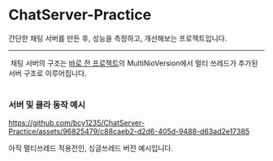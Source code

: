 # ChatServer-Practice

간단한 채팅 서버를 만든 후, 성능을 측정하고, 개선해보는 프로젝트입니다.

---

&nbsp;채팅 서버의 구조는 [바로 전 프로젝트](https://github.com/bcy1235/EchoServer-Client-Practice)의 MultiNioVersion에서 멀티 쓰레드가 추가된 서버 구조로 이루어집니다.
<br><br>
### 서버 및 클라 동작 예시

https://github.com/bcy1235/ChatServer-Practice/assets/96825479/c88caeb2-d2d6-405d-9488-d63ad2e17385

아직 멀티쓰레드 적용전인, 싱글쓰레드 버전 예시입니다.

